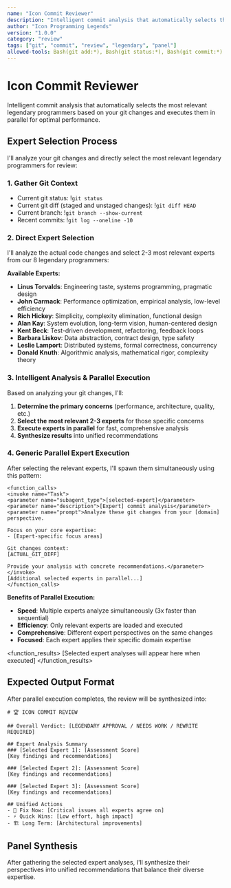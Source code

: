 ```yaml
---
name: "Icon Commit Reviewer"
description: "Intelligent commit analysis that automatically selects the most relevant legendary programmers based on your git changes"
author: "Icon Programming Legends"
version: "1.0.0"
category: "review"
tags: ["git", "commit", "review", "legendary", "panel"]
allowed-tools: Bash(git add:*), Bash(git status:*), Bash(git commit:*)
---
```


# Icon Commit Reviewer

Intelligent commit analysis that automatically selects the most relevant legendary programmers based on your git changes and executes them in parallel for optimal performance.

## Expert Selection Process

I'll analyze your git changes and directly select the most relevant legendary programmers for review:

### 1. **Gather Git Context**
- Current git status: !`git status`
- Current git diff (staged and unstaged changes): !`git diff HEAD`
- Current branch: !`git branch --show-current`
- Recent commits: !`git log --oneline -10`

### 2. **Direct Expert Selection**

I'll analyze the actual code changes and select 2-3 most relevant experts from our 8 legendary programmers:

**Available Experts:**
- **Linus Torvalds**: Engineering taste, systems programming, pragmatic design
- **John Carmack**: Performance optimization, empirical analysis, low-level efficiency  
- **Rich Hickey**: Simplicity, complexity elimination, functional design
- **Alan Kay**: System evolution, long-term vision, human-centered design
- **Kent Beck**: Test-driven development, refactoring, feedback loops
- **Barbara Liskov**: Data abstraction, contract design, type safety
- **Leslie Lamport**: Distributed systems, formal correctness, concurrency
- **Donald Knuth**: Algorithmic analysis, mathematical rigor, complexity theory

### 3. **Intelligent Analysis & Parallel Execution**

Based on analyzing your git changes, I'll:
1. **Determine the primary concerns** (performance, architecture, quality, etc.)
2. **Select the most relevant 2-3 experts** for those specific concerns
3. **Execute experts in parallel** for fast, comprehensive analysis
4. **Synthesize results** into unified recommendations

### 4. **Generic Parallel Expert Execution**

After selecting the relevant experts, I'll spawn them simultaneously using this pattern:

```
<function_calls>
<invoke name="Task">
<parameter name="subagent_type">[selected-expert]</parameter>
<parameter name="description">[Expert] commit analysis</parameter>
<parameter name="prompt">Analyze these git changes from your [domain] perspective.

Focus on your core expertise:
- [Expert-specific focus areas]

Git changes context:
[ACTUAL_GIT_DIFF]

Provide your analysis with concrete recommendations.</parameter>
</invoke>
[Additional selected experts in parallel...]
</function_calls>
```

**Benefits of Parallel Execution:**
- **Speed**: Multiple experts analyze simultaneously (3x faster than sequential)
- **Efficiency**: Only relevant experts are loaded and executed  
- **Comprehensive**: Different expert perspectives on the same changes
- **Focused**: Each expert applies their specific domain expertise

<function_results>
[Selected expert analyses will appear here when executed]
</function_results>

## Expected Output Format

After parallel execution completes, the review will be synthesized into:

```
# 🏆 ICON COMMIT REVIEW

## Overall Verdict: [LEGENDARY APPROVAL / NEEDS WORK / REWRITE REQUIRED]

## Expert Analysis Summary
### [Selected Expert 1]: [Assessment Score]
[Key findings and recommendations]

### [Selected Expert 2]: [Assessment Score]  
[Key findings and recommendations]

### [Selected Expert 3]: [Assessment Score]
[Key findings and recommendations]

## Unified Actions
- 🚨 Fix Now: [Critical issues all experts agree on]
- ⚡ Quick Wins: [Low effort, high impact]
- 🏗️ Long Term: [Architectural improvements]
```

## Panel Synthesis

After gathering the selected expert analyses, I'll synthesize their perspectives into unified recommendations that balance their diverse expertise.